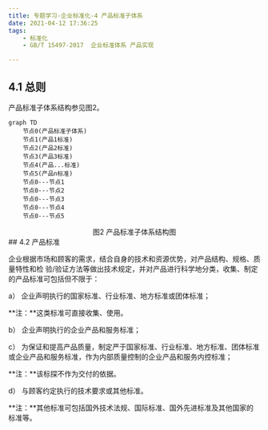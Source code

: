```yaml
---
title: 专题学习-企业标准化-4 产品标准子体系
date: 2021-04-12 17:36:25
tags: 
	- 标准化
	- GB/T 15497-2017  企业标准体系 产品实现

---
```


## 4.1 总则

产品标准子体系结构参见图2。

 

```mermaid
graph TD
	节点0(产品标准子体系)
	节点1(产品1标准)
	节点2(产品2标准)
	节点3(产品3标准)
	节点4(产品...标准)
	节点5(产品n标准)
	节点0---节点1
	节点0---节点2
	节点0---节点3
	节点0---节点4
	节点0---节点5
```

<center>图2 产品标准子体系结构图</center>
## 4.2 产品标准

企业根据市场和顾客的需求，结合自身的技术和资源优势，对产品结构、规格、质量特性和检 验/验证方法等做出技术规定，并对产品进行科学地分类，收集、制定的产品标准可包括但不限于：

a）  企业声明执行的国家标准、行业标准、地方标准或团体标准；

**注：**这类标准可直接收集、使用。

b）  企业声明执行的企业产品和服务标准；

c）  为保证和提高产品质量，制定严于国家标准、行业标准、地方标准、团体标准或企业产品和服务标准，作为内部质量控制的企业产品和服务内控标准；

**注：**该标探不作为交付的依据。

d）  与顾客约定执行的技术要求或其他标准。

**注：**其他标准可包括国外技术法规、国际标准、国外先进标准及其他国家的标准等。